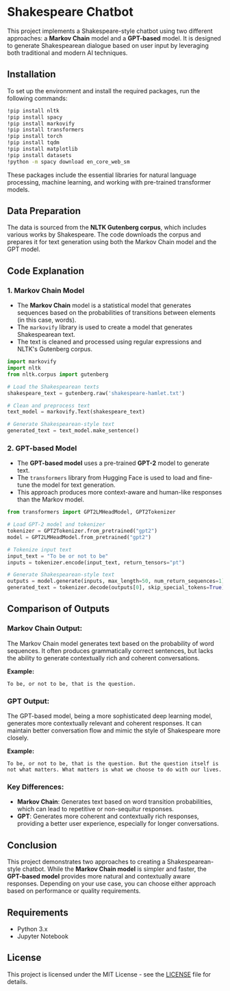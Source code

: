 
# Shakespeare Chatbot

This project implements a Shakespeare-style chatbot using two different approaches: a **Markov Chain** model and a **GPT-based** model. It is designed to generate Shakespearean dialogue based on user input by leveraging both traditional and modern AI techniques.

## Installation

To set up the environment and install the required packages, run the following commands:

```bash
!pip install nltk
!pip install spacy
!pip install markovify
!pip install transformers
!pip install torch
!pip install tqdm
!pip install matplotlib
!pip install datasets
!python -m spacy download en_core_web_sm
```

These packages include the essential libraries for natural language processing, machine learning, and working with pre-trained transformer models.

## Data Preparation

The data is sourced from the **NLTK Gutenberg corpus**, which includes various works by Shakespeare. The code downloads the corpus and prepares it for text generation using both the Markov Chain model and the GPT model.

## Code Explanation

### 1. **Markov Chain Model**
   - The **Markov Chain** model is a statistical model that generates sequences based on the probabilities of transitions between elements (in this case, words).
   - The `markovify` library is used to create a model that generates Shakespearean text.
   - The text is cleaned and processed using regular expressions and NLTK's Gutenberg corpus.

```python
import markovify
import nltk
from nltk.corpus import gutenberg

# Load the Shakespearean texts
shakespeare_text = gutenberg.raw('shakespeare-hamlet.txt')

# Clean and preprocess text
text_model = markovify.Text(shakespeare_text)

# Generate Shakespearean-style text
generated_text = text_model.make_sentence()
```

### 2. **GPT-based Model**
   - The **GPT-based model** uses a pre-trained **GPT-2** model to generate text.
   - The `transformers` library from Hugging Face is used to load and fine-tune the model for text generation.
   - This approach produces more context-aware and human-like responses than the Markov model.

```python
from transformers import GPT2LMHeadModel, GPT2Tokenizer

# Load GPT-2 model and tokenizer
tokenizer = GPT2Tokenizer.from_pretrained("gpt2")
model = GPT2LMHeadModel.from_pretrained("gpt2")

# Tokenize input text
input_text = "To be or not to be"
inputs = tokenizer.encode(input_text, return_tensors="pt")

# Generate Shakespearean-style text
outputs = model.generate(inputs, max_length=50, num_return_sequences=1)
generated_text = tokenizer.decode(outputs[0], skip_special_tokens=True)
```

## Comparison of Outputs

### **Markov Chain Output**:
The Markov Chain model generates text based on the probability of word sequences. It often produces grammatically correct sentences, but lacks the ability to generate contextually rich and coherent conversations.

**Example:**
```
To be, or not to be, that is the question.
```

### **GPT Output**:
The GPT-based model, being a more sophisticated deep learning model, generates more contextually relevant and coherent responses. It can maintain better conversation flow and mimic the style of Shakespeare more closely.

**Example:**
```
To be, or not to be, that is the question. But the question itself is not what matters. What matters is what we choose to do with our lives.
```

### Key Differences:
- **Markov Chain**: Generates text based on word transition probabilities, which can lead to repetitive or non-sequitur responses.
- **GPT**: Generates more coherent and contextually rich responses, providing a better user experience, especially for longer conversations.

## Conclusion

This project demonstrates two approaches to creating a Shakespearean-style chatbot. While the **Markov Chain model** is simpler and faster, the **GPT-based model** provides more natural and contextually aware responses. Depending on your use case, you can choose either approach based on performance or quality requirements.

## Requirements

- Python 3.x
- Jupyter Notebook

## License

This project is licensed under the MIT License - see the [LICENSE](LICENSE) file for details.
